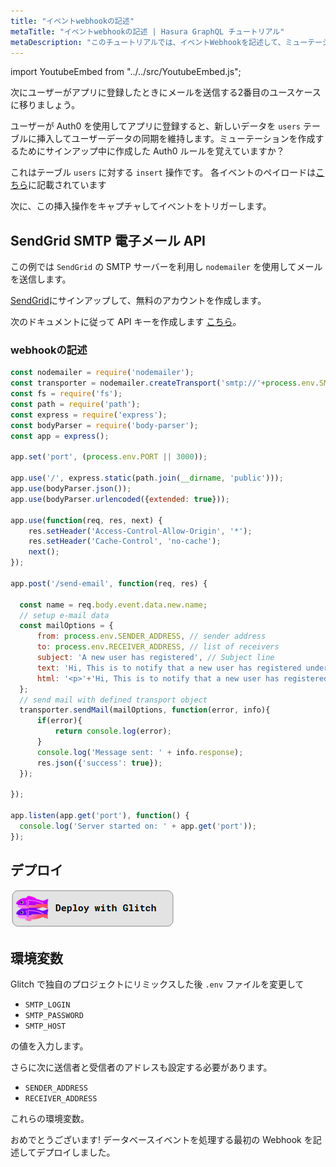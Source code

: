 ```yaml
---
title: "イベントwebhookの記述"
metaTitle: "イベントwebhookの記述 | Hasura GraphQL チュートリアル"
metaDescription: "このチュートリアルでは、イベントWebhookを記述して、ミューテーション操作の後にそれらを非同期にトリガーする方法を見ていきます"
---
```


import YoutubeEmbed from "../../src/YoutubeEmbed.js";

<YoutubeEmbed link="https://www.youtube.com/embed/_6Sc5emXq5U" />

次にユーザーがアプリに登録したときにメールを送信する2番目のユースケースに移りましょう。

ユーザーが Auth0 を使用してアプリに登録すると、新しいデータを `users` テーブルに挿入してユーザーデータの同期を維持します。ミューテーションを作成するためにサインアップ中に作成した Auth0 ルールを覚えていますか？

これはテーブル `users` に対する `insert` 操作です。
各イベントのペイロードは[こちら](https://hasura.io/docs/latest/graphql/core/event-triggers/payload/#json-payload)に記載されています

次に、この挿入操作をキャプチャしてイベントをトリガーします。

## SendGrid SMTP 電子メール API

この例では `SendGrid` の SMTP サーバーを利用し `nodemailer` を使用してメールを送信します。

[SendGrid](https://sendgrid.com/)にサインアップして、無料のアカウントを作成します。

次のドキュメントに従って API キーを作成します [こちら](https://sendgrid.com/docs/for-developers/sending-email/integrating-with-the-smtp-api/)。

### webhookの記述

```javascript
const nodemailer = require('nodemailer');
const transporter = nodemailer.createTransport('smtp://'+process.env.SMTP_LOGIN+':'+process.env.SMTP_PASSWORD+'@' + process.env.SMTP_HOST);
const fs = require('fs');
const path = require('path');
const express = require('express');
const bodyParser = require('body-parser');
const app = express();

app.set('port', (process.env.PORT || 3000));

app.use('/', express.static(path.join(__dirname, 'public')));
app.use(bodyParser.json());
app.use(bodyParser.urlencoded({extended: true}));

app.use(function(req, res, next) {
    res.setHeader('Access-Control-Allow-Origin', '*');
    res.setHeader('Cache-Control', 'no-cache');
    next();
});

app.post('/send-email', function(req, res) {

  const name = req.body.event.data.new.name;
  // setup e-mail data
  const mailOptions = {
      from: process.env.SENDER_ADDRESS, // sender address
      to: process.env.RECEIVER_ADDRESS, // list of receivers
      subject: 'A new user has registered', // Subject line
      text: 'Hi, This is to notify that a new user has registered under the name of ' + name, // plaintext body
      html: '<p>'+'Hi, This is to notify that a new user has registered under the name of ' + name + '</p>' // html body
  };
  // send mail with defined transport object
  transporter.sendMail(mailOptions, function(error, info){
      if(error){
          return console.log(error);
      }
      console.log('Message sent: ' + info.response);
      res.json({'success': true});
  });

});

app.listen(app.get('port'), function() {
  console.log('Server started on: ' + app.get('port'));
});
```

## デプロイ

[![GLITCH へデプロイ](https://raw.githubusercontent.com/hasura/graphql-engine/master/community/boilerplates/auth-webhooks/nodejs-express/assets/deploy-glitch.png)](https://glitch.com/~sendgrid-send-email-event)

## 環境変数
Glitch で独自のプロジェクトにリミックスした後 `.env` ファイルを変更して
- `SMTP_LOGIN`
- `SMTP_PASSWORD`
- `SMTP_HOST`

の値を入力します。

さらに次に送信者と受信者のアドレスも設定する必要があります。
- `SENDER_ADDRESS`
- `RECEIVER_ADDRESS`

これらの環境変数。

おめでとうございます! データベースイベントを処理する最初の Webhook を記述してデプロイしました。
